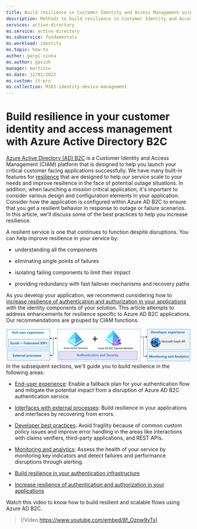 ```yaml
---
title: Build resilience in Customer Identity and Access Management using Azure AD B2C
description: Methods to build resilience in Customer Identity and Access Management using Azure AD B2C
services: active-directory 
ms.service: active-directory
ms.subservice: fundamentals 
ms.workload: identity
ms.topic: how-to
author: gargi-sinha
ms.author: gasinh
manager: martinco
ms.date: 12/01/2022
ms.custom: it-pro
ms.collection: M365-identity-device-management
---
```


# Build resilience in your customer identity and access management with Azure Active Directory B2C

[Azure Active Directory (AD) B2C](../../active-directory-b2c/overview.md) is a Customer Identity and Access Management (CIAM) platform that is designed to help you launch your critical customer facing applications successfully. We have many built-in features for [resilience](https://azure.microsoft.com/blog/advancing-azure-active-directory-availability/) that are designed to help our service scale to your needs and improve resilience in the face of potential outage situations. In addition, when launching a mission critical application, it's important to consider various design and configuration elements in your application. Consider how the application is configured within Azure AD B2C to ensure that you get a resilient behavior in response to outage or failure scenarios. In this article, we'll discuss some of the best practices to help you increase resilience.

A resilient service is one that continues to function despite disruptions. You can help improve resilience in your service by:

- understanding all the components

- eliminating single points of failures

- isolating failing components to limit their impact

- providing redundancy with fast failover mechanisms and recovery paths

As you develop your application, we recommend considering how to [increase resilience of authentication and authorization in your applications](resilience-app-development-overview.md) with the identity components of your solution. This article attempts to address enhancements for resilience specific to Azure AD B2C applications. Our recommendations are grouped by CIAM functions.

![Image shows CIAM components](media/resilience-b2c/high-level-components.png)
In the subsequent sections, we'll guide you to build resilience in the following areas:

- [End-user experience](resilient-end-user-experience.md): Enable a fallback plan for your authentication flow and mitigate the potential impact from a disruption of Azure AD B2C authentication service.

- [Interfaces with external processes](resilient-external-processes.md): Build resilience in your applications and interfaces by recovering from errors.  

- [Developer best practices](resilience-b2c-developer-best-practices.md): Avoid fragility because of common custom policy issues and improve error handling in the areas like interactions with claims verifiers, third-party applications, and REST APIs.

- [Monitoring and analytics](resilience-with-monitoring-alerting.md): Assess the health of your service by monitoring key indicators and detect failures and performance disruptions through alerting.

- [Build resilience in your authentication infrastructure](resilience-in-infrastructure.md)

- [Increase resilience of authentication and authorization in your applications](resilience-app-development-overview.md)

Watch this video to know how to build resilient and scalable flows using Azure AD B2C.
>[!Video https://www.youtube.com/embed/8f_Ozpw9yTs]
